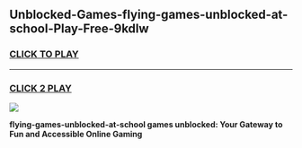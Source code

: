
## Unblocked-Games-flying-games-unblocked-at-school-Play-Free-9kdlw
<h3>
<a href="https://premium76.site?title=flying-games-unblocked-at-school&ref=18A1">CLICK TO PLAY</a></h3>
<hr>

<h3>
<a href="https://premium76.site?title=flying-games-unblocked-at-school&ref=18A1">CLICK 2 PLAY</a>
  
</h3>

<a href="https://premium76.site?title=flying-games-unblocked-at-school&ref=18A1"><img src="https://clearcache.store/games.png"></a>


**flying-games-unblocked-at-school games unblocked: Your Gateway to Fun and Accessible Online Gaming**

